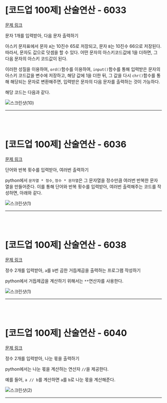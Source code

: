 # [코드업 100제] 산술연산 - 6033
[문제 링크](https://codeup.kr/problem.php?id=6033)

문자 1개를 입력받아, 다음 문자 출력하기<br>

아스키 문자표에서 문자 `A`는 10진수 65로 저장되고, 문자 `B`는 10진수 66으로 저장된다. 따라서, 문자도 값으로 덧셈을 할 수 있다. 어떤 문자의 아스키코드값에 1을 더하면, 그 다음 문자의 아스키 코드값이 된다.<br>

이러한 성질을 이용하여, `ord()`함수를 이용하여, `input()`함수를 통해 입력받은 문자의 아스키 코드값을 변수에 저장하고, 해당 값에 1을 더한 뒤, 그 값을 다시 `chr()`함수를 통해 해당되는 문자로 변환해주면, 입력받은 문자의 다음 문자를 출력하는 것이 가능하다.<br>

해당 코드는 다음과 같다.<br>

![스크린샷(10)](https://github.com/Yoonsik-2002/coding-test/assets/83572199/b29bb516-3f92-41a2-b2ec-48c1715a282a)<br>

---

<br><br>

# [코드업 100제] 산술연산 - 6036
[문제 링크](https://codeup.kr/problem.php?id=6036)

단어와 반복 횟수를 입력받아, 여러번 출력하기<br>

python에서 `문자열 * 정수`, `정수 * 문자열`은 그 문자열을 정수만큼 여러번 반복한 문자열을 만들어준다. 이를 통해 단어와 반복 횟수를 입력받아, 여러번 출력해주는 코드를 작성하면, 아래와 같다.<br>

![스크린샷(1)](https://github.com/Yoonsik-2002/coding-test/assets/83572199/aa2c9348-25cc-4913-bd9e-a69d1f2eb871)<br>

---

<br><br>

# [코드업 100제] 산술연산 - 6038
[문제 링크](https://codeup.kr/problem.php?id=6038)

정수 2개를 입력받아, `a`를 `b`번 곱한 거듭제곱을 출력하는 프로그램 작성하기<br>

python에서 거듭제곱을 계산하기 위해서는 `**`연산자를 사용한다.<br>

![스크린샷(1)](https://github.com/Yoonsik-2002/coding-test/assets/83572199/ad793c5b-51b8-429b-8e16-1eb3d8179cbe)<br>

---

<br><br>

# [코드업 100제] 산술연산 - 6040
[문제 링크](https://codeup.kr/problem.php?id=6040)

정수 2개를 입력받아, 나눈 몫을 출력하기<br>

python에서는 나눈 몫을 계산하는 연산자 `//`을 제공한다.<br>

예를 들어, `a // b`를 계산하면 `a`를 `b`로 나눈 몫을 계산해준다.<br>

![스크린샷(2)](https://github.com/Yoonsik-2002/coding-test/assets/83572199/0fd9a976-2df4-4fbb-8922-a374938065bd)<br>

---

<br><br>




